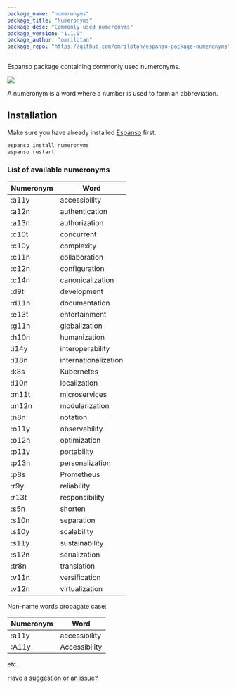 ```yaml
---
package_name: "numeronyms"
package_title: "Numeronyms"
package_desc: "Commonly used numeronyms"
package_version: "1.1.0"
package_author: "omrilotan"
package_repo: "https://github.com/omrilotan/espanso-package-numeronyms"
---
```


Espanso package containing commonly used numeronyms.

![](https://user-images.githubusercontent.com/516342/103480613-efba3080-4ddd-11eb-869b-38545eb00b59.gif)

A numeronym is a word where a number is used to form an abbreviation.

## Installation

Make sure you have already installed [Espanso](https://espanso.org/install/) first.

```sh
espanso install numeronyms
espanso restart
```

### List of available numeronyms

| Numeronym | Word
| - | -
| :a11y | accessibility
| :a12n | authentication
| :a13n | authorization
| :c10t | concurrent
| :c10y | complexity
| :c11n | collaboration
| :c12n | configuration
| :c14n | canonicalization
| :d9t | development
| :d11n | documentation
| :e13t | entertainment
| :g11n | globalization
| :h10n | humanization
| :i14y | interoperability
| :i18n | internationalization
| :k8s | Kubernetes
| :l10n | localization
| :m11t | microservices
| :m12n | modularization
| :n8n | notation
| :o11y | observability
| :o12n | optimization
| :p11y | portability
| :p13n | personalization
| :p8s | Prometheus
| :r9y | reliability
| :r13t | responsibility
| :s5n | shorten
| :s10n | separation
| :s10y | scalability
| :s11y | sustainability
| :s12n | serialization
| :tr8n | translation
| :v11n | versification
| :v12n | virtualization

Non-name words propagate case:

| Numeronym | Word
| - | -
| :a11y | accessibility
| :A11y | Accessibility

etc.

[Have a suggestion or an issue?](https://github.com/omrilotan/espanso-package-numeronyms/issues/new/choose)

